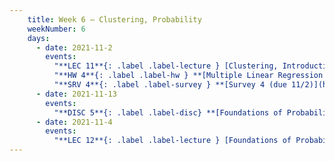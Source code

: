 ```yaml
---
    title: Week 6 – Clustering, Probability
    weekNumber: 6
    days:
      - date: 2021-11-2
        events:
          "**LEC 11**{: .label .label-lecture } [Clustering, Introduction to Probability](../resources/lecture/lec11-filled.pdf) ([blank](../resources/lecture/lec11-blank.pdf)) ([code](http://datahub.ucsd.edu/user-redirect/git-sync?repo=https://github.com/dsc-courses/dsc40a-2021-fa&subPath=lectures/lec11/lec11.ipynb))":
          "**HW 4**{: .label .label-hw } **[Multiple Linear Regression and Feature Engineering (due 11/2)](../resources/homework/hw04.pdf)**":
          "**SRV 4**{: .label .label-survey } **[Survey 4 (due 11/2)](https://docs.google.com/forms/d/e/1FAIpQLScWObFir1OeM9nes5vXqG-97xCZUkiwKyJSITDs4O6RW4ZRGw/viewform)**":
      - date: 2021-11-13
        events:
          "**DISC 5**{: .label .label-disc} **[Foundations of Probability (due 11/4)](../resources/groupwork/groupwork05.pdf)**":
      - date: 2021-11-4
        events:
          "**LEC 12**{: .label .label-lecture } [Foundations of Probability](../resources/lecture/lec12-blank.pdf)":
---
```

